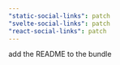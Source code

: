 ```yaml
---
"static-social-links": patch
"svelte-social-links": patch
"react-social-links": patch
---
```


add the README to the bundle

